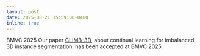 ```yaml
---
layout: post
date: 2025-08-21 15:59:00-0400
inline: true
---
```


<span class="badge-flag" data-conf="publication">BMVC 2025</span> Our paper [CLIMB-3D](https://arxiv.org/pdf/2502.17429), about continual learning for imbalanced 3D instance segmentation, has been accepted at BMVC 2025.